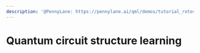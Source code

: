 ```yaml
---
description: '@PennyLane: https://pennylane.ai/qml/demos/tutorial_rotoselect.html'
---
```


# Quantum circuit structure learning

